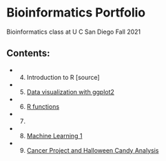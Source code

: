 # Bioinformatics Portfolio

Bioinformatics class at U C San Diego Fall 2021

## Contents: 

- 04. Introduction to R [source]
- 05. [Data visualization with ggplot2](https://github.com/andreamsama/bggn-213/blob/main/class05%20copy/class05-script.md)
- 06. [R functions](https://github.com/andreamsama/bggn-213/blob/main/class06/class06handout.md)
- 07. 
- 08. [Machine Learning 1](https://github.com/andreamsama/bggn-213/blob/main/class08/Machine-Learning-class08.md)
- 09. [Cancer Project and Halloween Candy Analysis](https://github.com/andreamsama/bggn-213/blob/main/class09_mini_project/test.md)


